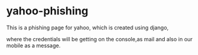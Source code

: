 # yahoo-phishing

This is a phishing page for yahoo, which is created using django,

where the credentials will be getting on the console,as mail and also in our mobile as a message.
